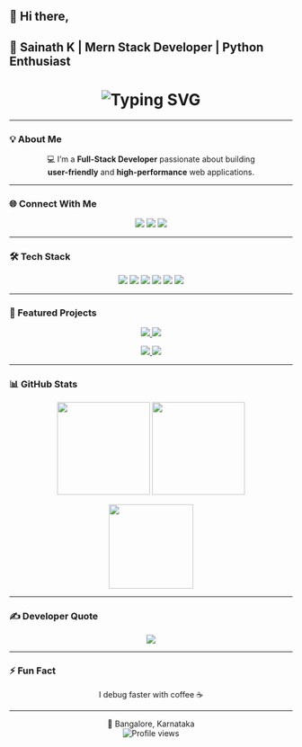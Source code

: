 ## 👋 Hi there, 

## 🚀 Sainath K | Mern Stack Developer | Python Enthusiast

<!-- Typing Animation -->
<h1 align="center">
  <img src="https://readme-typing-svg.herokuapp.com?font=Fira+Code&size=26&duration=3000&pause=800&color=00F700&center=true&vCenter=true&width=500&lines=Full-Stack+Web+Developer;Problem+Solver+%26+Tech+Learner;Always+learning+new+things!" alt="Typing SVG" />
</h1>

---

### 💡 About Me  
<p align="center">
💻 I’m a <strong>Full-Stack Developer</strong> passionate about building <br> 
<strong>user-friendly</strong> and <strong>high-performance</strong> web applications.  
</p>

---

### 🌐 Connect With Me  
<p align="center">
  <a href="YOUR_LINKEDIN_LINK"><img src="https://img.shields.io/badge/LinkedIn-0077B5.svg?style=for-the-badge&logo=linkedin&logoColor=white" /></a>
  <a href="YOUR_INSTAGRAM_LINK"><img src="https://img.shields.io/badge/Instagram-E4405F.svg?style=for-the-badge&logo=Instagram&logoColor=white" /></a>
  <a href="YOUR_PORTFOLIO_LINK"><img src="https://img.shields.io/badge/Portfolio-000000.svg?style=for-the-badge&logo=About.me&logoColor=white" /></a>
</p>

---

### 🛠 Tech Stack  
<p align="center">
  <img src="https://img.shields.io/badge/HTML5-%23E34F26.svg?style=for-the-badge&logo=html5&logoColor=white" />
  <img src="https://img.shields.io/badge/CSS3-%231572B6.svg?style=for-the-badge&logo=css3&logoColor=white" />
  <img src="https://img.shields.io/badge/JavaScript-%23323330.svg?style=for-the-badge&logo=javascript&logoColor=%23F7DF1E" />
  <img src="https://img.shields.io/badge/Python-%233776AB.svg?style=for-the-badge&logo=python&logoColor=white" />
  <img src="https://img.shields.io/badge/Java-%23ED8B00.svg?style=for-the-badge&logo=java&logoColor=white" />
  <img src="https://img.shields.io/badge/C-%2300599C.svg?style=for-the-badge&logo=c&logoColor=white" />
</p>

---

### 🚀 Featured Projects  
<p align="center">
  <a href="https://github.com/Sainath-K-tech/Student-Management-System-React">
    <img src="https://github-readme-stats.vercel.app/api/pin/?username=Sainath-K-tech&repo=Student-Management-System-React&theme=tokyonight&hide_border=false" />
  </a>
  <a href="https://github.com/Sainath-K-tech/The-Daily-Pulse-NewsApp-">
    <img src="https://github-readme-stats.vercel.app/api/pin/?username=Sainath-K-tech&repo=The-Daily-Pulse-NewsApp-&theme=tokyonight&hide_border=false" />
  </a>
</p>

<p align="center">
  <a href="https://github.com/Sainath-K-tech/Aurora-ChatBot-">
    <img src="https://github-readme-stats.vercel.app/api/pin/?username=Sainath-K-tech&repo=Aurora-ChatBot-&theme=tokyonight&hide_border=false" />
  </a>
  <a href="https://github.com/Sainath-K-tech/To-Do-List">
    <img src="https://github-readme-stats.vercel.app/api/pin/?username=Sainath-K-tech&repo=To-Do-List&theme=tokyonight&hide_border=false" />
  </a>
</p>

---

### 📊 GitHub Stats  
<p align="center">
  <img src="https://github-readme-stats.vercel.app/api?username=Sainath-K-tech&theme=tokyonight&hide_border=false&include_all_commits=true&count_private=true" height="165" />
  <img src="https://github-readme-streak-stats.herokuapp.com/?user=Sainath-K-tech&theme=tokyonight&hide_border=false" height="165" />
</p>

<p align="center">
  <img src="https://github-readme-stats.vercel.app/api/top-langs/?username=Sainath-K-tech&theme=tokyonight&hide_border=false&layout=compact" height="150" />
</p>

---

### ✍️ Developer Quote  
<p align="center">
  <img src="https://quotes-github-readme.vercel.app/api?type=horizontal&theme=tokyonight" />
</p>

---

### ⚡ Fun Fact  
<p align="center">I debug faster with coffee ☕</p>

---

<p align="center">
  📍 Bangalore, Karnataka <br>
  <img src="https://komarev.com/ghpvc/?username=Sainath-K-tech&color=ff69b4" alt="Profile views" />
</p>
